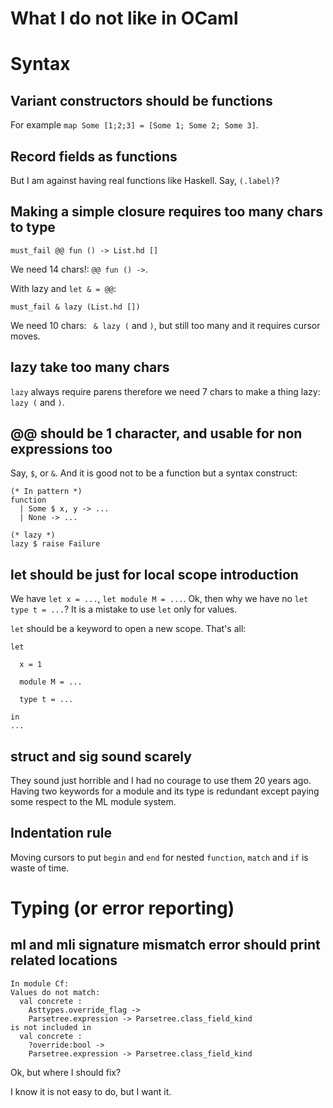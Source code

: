 # What I do not like in OCaml

# Syntax

## Variant constructors should be functions

For example `map Some [1;2;3] = [Some 1; Some 2; Some 3]`.

## Record fields as functions

But I am against having real functions like Haskell. Say, `(.label)`?

## Making a simple closure requires too many chars to type

```
must_fail @@ fun () -> List.hd []
```

We need 14 chars!: ` @@ fun () -> `.

With lazy and `let & = @@`:

```
must_fail & lazy (List.hd [])
```

We need 10 chars: ` & lazy (` and `)`, but still too many and it requires
cursor moves.

## lazy take too many chars

`lazy` always require parens therefore we need 7 chars to make a thing
lazy: `lazy (` and `)`.

## @@ should be 1 character, and usable for non expressions too

Say, `$`, or `&`. And it is good not to be a function but a syntax construct:

```
(* In pattern *)
function
  | Some $ x, y -> ...
  | None -> ...
```

```
(* lazy *)
lazy $ raise Failure
```

## let should be just for local scope introduction

We have `let x = ...`, `let module M = ...`. Ok,
then why we have no `let type t = ...`?  It is a mistake to use `let`
only for values.

`let` should be a keyword to open a new scope. That's all:

```
let

  x = 1

  module M = ...

  type t = ...

in
...
```

## struct and sig sound scarely

They sound just horrible and I had no courage to use them 20 years ago.
Having two keywords for a module and its type is redundant except
paying some respect to the ML module system.

## Indentation rule

Moving cursors to put `begin` and `end` for nested `function`, `match`
and `if` is waste of time.

# Typing (or error reporting)

## ml and mli signature mismatch error should print related locations

```
In module Cf:
Values do not match:
  val concrete :
    Asttypes.override_flag ->
    Parsetree.expression -> Parsetree.class_field_kind
is not included in
  val concrete :
    ?override:bool ->
    Parsetree.expression -> Parsetree.class_field_kind
```
Ok, but where I should fix?

I know it is not easy to do, but I want it.

